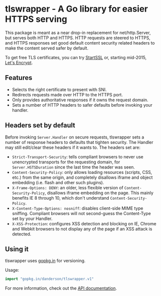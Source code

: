 # tlswrapper - A Go library for easier HTTPS serving

This package is meant as a near drop-in replacement for
net/http.Server, but serves both HTTP and HTTPS. HTTP requests are
steered to HTTPS, and HTTPS responses set good default content
security related headers to make the content served safer by default.

To get free TLS certificates, you can try
[StartSSL](https://www.startssl.com) or, starting mid-2015,
[Let's Encrypt](https://letsencrypt.org/).

## Features

- Selects the right certificate to present with SNI.
- Redirects requests made over HTTP to the HTTPS port.
- Only provides authoritative responses if it owns the request domain.
- Sets a number of HTTP headers to safer defaults before invoking your
  handler.

## Headers set by default

Before invoking `Server.Handler` on secure requests, tlswrapper sets a
number of response headers to defaults that tighten security. The
Handler may still edit/clear these headers if it wants to. The headers
set are:

- `Strict-Transport-Security`: tells compliant browsers to never use
  unencrypted transports for the requesting domain, for
  `Server.HSTSDuration` since the last time the header was seen.
- `Content-Security-Policy`: only allows loading resources (scripts,
  CSS, etc.) from the same origin, and completely disallows iframe and
  object embedding (i.e. flash and other such plugins).
- `X-Frame-Options: DENY`: an older, less flexible version of
  `Content-Security-Policy`, disallows iframe embedding on the
  page. This mainly benefits IE 8 through 10, which don't understand
  `Content-Security-Policy`.
- `X-Content-Type-Options: nosniff`: disables client-side MIME type
  sniffing. Compliant browsers will not second-guess the Content-Type
  set by your Handler.
- `X-XSS-Protection`: configures XSS detection and blocking on IE,
  Chrome and Webkit browsers to not display any of the page if an XSS
  attack is detected.

## Using it

tlswrapper uses [gopkg.in](https://gopkg.in/danderson/tlswrapper.v1) for versioning.

Usage:

```go
import "gopkg.in/danderson/tlswrapper.v1"
```

For more information, check out the [API documentation](https://godoc.org/gopkg.in/danderson/tls-server.v1).
